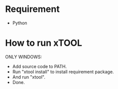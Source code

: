 # Requirement
- Python

# How to run xTOOL
ONLY WINDOWS:
- Add source code to PATH.
- Run "xtool install" to install requirement package.
- And run "xtool".
- Done.